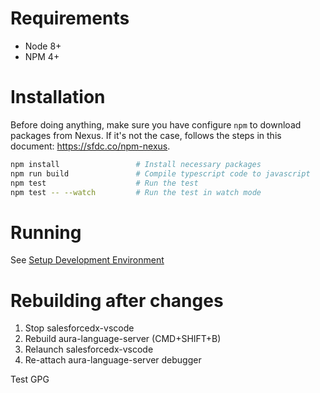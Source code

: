 # Requirements

* Node 8+
* NPM 4+

# Installation

Before doing anything, make sure you have configure `npm` to download packages from Nexus. If it's not the case, follows the steps in this document: https://sfdc.co/npm-nexus.

```sh
npm install                 # Install necessary packages
npm run build               # Compile typescript code to javascript
npm test                    # Run the test
npm test -- --watch         # Run the test in watch mode
```

# Running

See [Setup Development Environment](https://github.com/forcedotcom/lightning-language-server/blob/develop/README.md#setup-development-environment)

# Rebuilding after changes
1. Stop salesforcedx-vscode
2. Rebuild aura-language-server (CMD+SHIFT+B)
3. Relaunch salesforcedx-vscode
4. Re-attach aura-language-server debugger

Test GPG